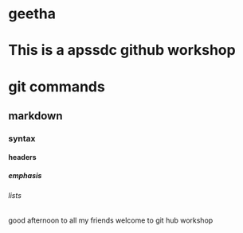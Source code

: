 # geetha
# This is a apssdc github workshop
# git commands
## markdown
### syntax
#### headers
##### emphasis
###### lists
good afternoon to all my friends welcome to git hub workshop
